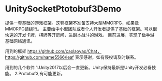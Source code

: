 # UnitySocketPtotobuf3Demo
提供一套基础的游戏框架。这套框架不准备支持大型MMORPG，如果做MMORPG请绕行。
主要给中小型团队或者个人开发者提供了基础的框架。可以很快速的开发卡牌，棋牌等开房间，进副本战斗的游戏。
目前进展，实现了做手游基础网络通讯。

用到的框架
https://github.com/caolaoyao/Chat，
https://github.com/name5566/leaf
表示感谢。如有侵权请及时联系。

用到的几个软件
1.Unity2017以后会一直更新。Unity保持最新是Unity开发必备技能。
2.Protobuf3,有可能更新。
